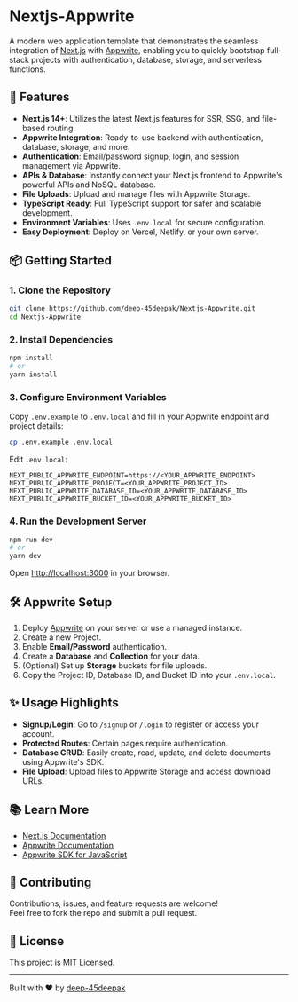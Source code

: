 # Nextjs-Appwrite

A modern web application template that demonstrates the seamless integration of [Next.js](https://nextjs.org/) with [Appwrite](https://appwrite.io/), enabling you to quickly bootstrap full-stack projects with authentication, database, storage, and serverless functions.

## 🚀 Features

- **Next.js 14+**: Utilizes the latest Next.js features for SSR, SSG, and file-based routing.
- **Appwrite Integration**: Ready-to-use backend with authentication, database, storage, and more.
- **Authentication**: Email/password signup, login, and session management via Appwrite.
- **APIs & Database**: Instantly connect your Next.js frontend to Appwrite's powerful APIs and NoSQL database.
- **File Uploads**: Upload and manage files with Appwrite Storage.
- **TypeScript Ready**: Full TypeScript support for safer and scalable development.
- **Environment Variables**: Uses `.env.local` for secure configuration.
- **Easy Deployment**: Deploy on Vercel, Netlify, or your own server.

## 📦 Getting Started

### 1. Clone the Repository

```bash
git clone https://github.com/deep-45deepak/Nextjs-Appwrite.git
cd Nextjs-Appwrite
```

### 2. Install Dependencies

```bash
npm install
# or
yarn install
```

### 3. Configure Environment Variables

Copy `.env.example` to `.env.local` and fill in your Appwrite endpoint and project details:

```bash
cp .env.example .env.local
```

Edit `.env.local`:

```env
NEXT_PUBLIC_APPWRITE_ENDPOINT=https://<YOUR_APPWRITE_ENDPOINT>
NEXT_PUBLIC_APPWRITE_PROJECT=<YOUR_APPWRITE_PROJECT_ID>
NEXT_PUBLIC_APPWRITE_DATABASE_ID=<YOUR_APPWRITE_DATABASE_ID>
NEXT_PUBLIC_APPWRITE_BUCKET_ID=<YOUR_APPWRITE_BUCKET_ID>
```

### 4. Run the Development Server

```bash
npm run dev
# or
yarn dev
```

Open [http://localhost:3000](http://localhost:3000) in your browser.

## 🛠️ Appwrite Setup

1. Deploy [Appwrite](https://appwrite.io/docs/installation) on your server or use a managed instance.
2. Create a new Project.
3. Enable **Email/Password** authentication.
4. Create a **Database** and **Collection** for your data.
5. (Optional) Set up **Storage** buckets for file uploads.
6. Copy the Project ID, Database ID, and Bucket ID into your `.env.local`.

## ✨ Usage Highlights

- **Signup/Login**: Go to `/signup` or `/login` to register or access your account.
- **Protected Routes**: Certain pages require authentication.
- **Database CRUD**: Easily create, read, update, and delete documents using Appwrite's SDK.
- **File Upload**: Upload files to Appwrite Storage and access download URLs.

## 📚 Learn More

- [Next.js Documentation](https://nextjs.org/docs)
- [Appwrite Documentation](https://appwrite.io/docs)
- [Appwrite SDK for JavaScript](https://github.com/appwrite/sdk-for-js)

## 🤝 Contributing

Contributions, issues, and feature requests are welcome!  
Feel free to fork the repo and submit a pull request.

## 📄 License

This project is [MIT Licensed](LICENSE).

---

Built with ❤️ by [deep-45deepak](https://github.com/deep-45deepak)

